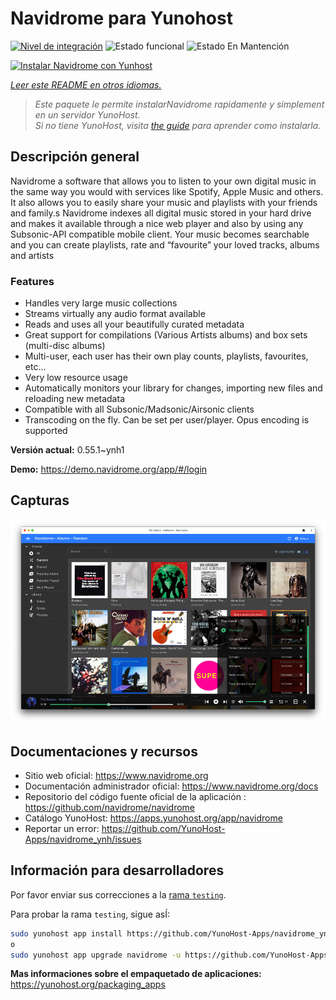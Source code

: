 <!--
Este archivo README esta generado automaticamente<https://github.com/YunoHost/apps/tree/master/tools/readme_generator>
No se debe editar a mano.
-->

# Navidrome para Yunohost

[![Nivel de integración](https://apps.yunohost.org/badge/integration/navidrome)](https://ci-apps.yunohost.org/ci/apps/navidrome/)
![Estado funcional](https://apps.yunohost.org/badge/state/navidrome)
![Estado En Mantención](https://apps.yunohost.org/badge/maintained/navidrome)

[![Instalar Navidrome con Yunhost](https://install-app.yunohost.org/install-with-yunohost.svg)](https://install-app.yunohost.org/?app=navidrome)

*[Leer este README en otros idiomas.](./ALL_README.md)*

> *Este paquete le permite instalarNavidrome rapidamente y simplement en un servidor YunoHost.*  
> *Si no tiene YunoHost, visita [the guide](https://yunohost.org/install) para aprender como instalarla.*

## Descripción general

Navidrome a software that allows you to listen to your own digital music in the same way you would with services like Spotify, Apple Music and others. It also allows you to easily share your music and playlists with your friends and family.s
Navidrome indexes all digital music stored in your hard drive and makes it available through a nice web player and also by using any Subsonic-API compatible mobile client. Your music becomes searchable and you can create playlists, rate and “favourite” your loved tracks, albums and artists

### Features

- Handles very large music collections
- Streams virtually any audio format available
- Reads and uses all your beautifully curated metadata
- Great support for compilations (Various Artists albums) and box sets (multi-disc albums)
- Multi-user, each user has their own play counts, playlists, favourites, etc...
- Very low resource usage
- Automatically monitors your library for changes, importing new files and reloading new metadata
- Compatible with all Subsonic/Madsonic/Airsonic clients
- Transcoding on the fly. Can be set per user/player. Opus encoding is supported


**Versión actual:** 0.55.1~ynh1

**Demo:** <https://demo.navidrome.org/app/#/login>

## Capturas

![Captura de Navidrome](./doc/screenshots/ss-desktop-player.png)

## Documentaciones y recursos

- Sitio web oficial: <https://www.navidrome.org>
- Documentación administrador oficial: <https://www.navidrome.org/docs>
- Repositorio del código fuente oficial de la aplicación : <https://github.com/navidrome/navidrome>
- Catálogo YunoHost: <https://apps.yunohost.org/app/navidrome>
- Reportar un error: <https://github.com/YunoHost-Apps/navidrome_ynh/issues>

## Información para desarrolladores

Por favor enviar sus correcciones a la [rama `testing`](https://github.com/YunoHost-Apps/navidrome_ynh/tree/testing).

Para probar la rama `testing`, sigue asÍ:

```bash
sudo yunohost app install https://github.com/YunoHost-Apps/navidrome_ynh/tree/testing --debug
o
sudo yunohost app upgrade navidrome -u https://github.com/YunoHost-Apps/navidrome_ynh/tree/testing --debug
```

**Mas informaciones sobre el empaquetado de aplicaciones:** <https://yunohost.org/packaging_apps>
